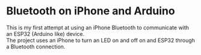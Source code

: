 # Bluetooth on iPhone and Arduino
This is my first attempt at using an iPhone Bluetooth to communicate with an ESP32 (Arduino like) device.
<br/>
The project uses an iPhone to turn an LED on and off on and ESP32 through a Bluetooth connection.

